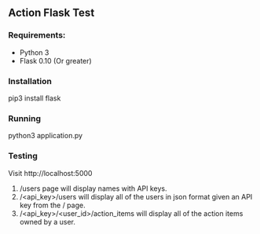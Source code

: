 ## Action Flask Test

### Requirements:
* Python 3
* Flask 0.10 (Or greater)

### Installation
pip3 install flask

### Running
python3 application.py

### Testing
Visit http://localhost:5000

1. /users page will display names with API keys.
2. /\<api_key\>/users will display all of the users in json format given an API key from the / page.
3. /\<api_key\>/\<user_id\>/action_items will display all of the action items owned by a user.

